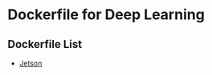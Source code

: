 # Dockerfile for Deep Learning

## Dockerfile List

* [Jetson](https://github.com/kuroko1t/dockerfile/blob/master/jetson)